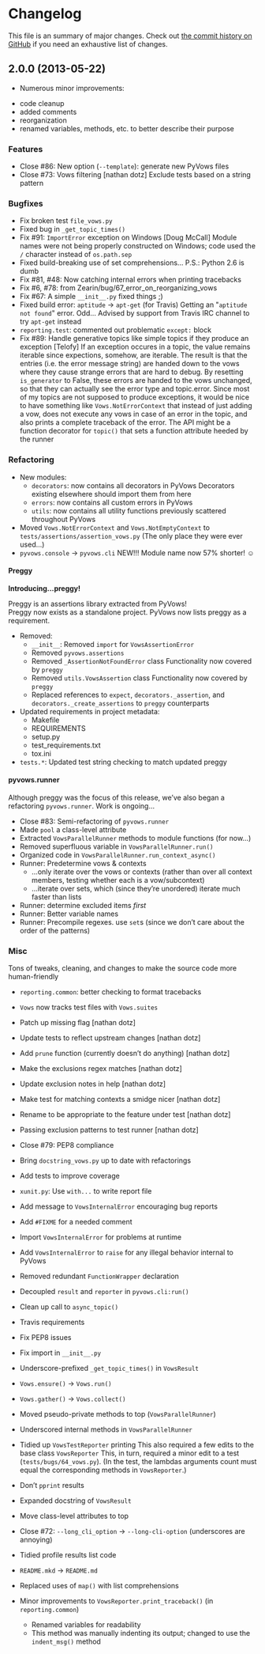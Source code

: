 # Changelog

This file is an summary of major changes.  Check out [the commit history on GitHub](https://github.com/heynemann/pyvows/commits/master) 
if you need an exhaustive list of changes.


## 2.0.0 (2013-05-22)

* Numerous minor improvements:
 - code cleanup
 - added comments
 - reorganization
 - renamed variables, methods, etc. to better describe their purpose


### Features

* Close #86: New option (`--template`): generate new PyVows files
* Close #73: Vows filtering [nathan dotz]
  Exclude tests based on a string pattern


### Bugfixes

* Fix broken test `file_vows.py` 
* Fixed bug in `_get_topic_times()` 
* Fix #91: `ImportError` exception on Windows [Doug McCall]
  Module names were not being properly constructed on Windows; 
  code used the `/` character instead of `os.path.sep`
* Fixed build-breaking use of set comprehensions… 
  P.S.: Python 2.6 is dumb
* Fix #81, #48: Now catching internal errors when printing tracebacks  
* Fix #6, #78: from Zearin/bug/67_error_on_reorganizing_vows
* Fix #67: A simple `__init__.py` fixed things ;) 
* Fixed build error: `aptitude` → `apt-get` (for Travis) 
  Getting an "`aptitude not found`" error.  Odd…  Advised by support
  from Travis IRC channel to try `apt-get` instead
* `reporting.test`: commented out problematic `except:` block
* Fix #89: Handle generative topics like simple topics if they produce an exception [Telofy]
  If an exception occures in a topic, the value remains iterable since
  expections, somehow, are iterable. The result is that the entries
  (i.e. the error message string) are handed down to the vows where they
  cause strange errors that are hard to debug.  By resetting
  `is_generator` to False, these errors are handed to the vows unchanged,
  so that they can actually see the error type and topic.error.  Since
  most of my topics are not supposed to produce exceptions, it would be
  nice to have something like `Vows.NotErrorContext` that instead of just
  adding a vow, does not execute any vows in case of an error in the
  topic, and also prints a complete traceback of the error. The API
  might be a function decorator for `topic()` that sets a function
  attribute heeded by the runner


### Refactoring

* New modules:
  - `decorators`: now contains all decorators in PyVows
    Decorators existing elsewhere should import them from here
  - `errors`: now contains all custom errors in PyVows
  - `utils`: now contains all utility functions previously scattered throughout PyVows
* Moved `Vows.NotErrorContext` and `Vows.NotEmptyContext` to 
    `tests/assertions/assertion_vows.py` (The only place they were ever used…)
* `pyvows.console` → `pyvows.cli` 
      NEW!!! Module name now 57% shorter! ☺

#### Preggy
**Introducing…preggy!**

Preggy is an assertions library extracted from PyVows!  
Preggy now exists as a standalone project.
PyVows now lists preggy as a requirement.

* Removed:
  - `__init__`: Removed `import` for `VowsAssertionError` 
  - Removed `pyvows.assertions` 
  - Removed `_AssertionNotFoundError` class
    Functionality now covered by `preggy`
  - Removed `utils.VowsAssertion` class
    Functionality now covered by `preggy`
  - Replaced references to `expect`, `decorators._assertion`, and
    `decorators._create_assertions` to `preggy` counterparts
* Updated requirements in project metadata:
    - Makefile 
    - REQUIREMENTS 
    - setup.py 
    - test_requirements.txt 
    - tox.ini
* `tests.*`: Updated test string checking to match updated preggy


#### pyvows.runner

Although preggy was the focus of this release, we’ve also began 
a refactoring `pyvows.runner`.  Work is ongoing...

* Close #83: Semi-refactoring of `pyvows.runner` 
* Made `pool` a class-level attribute
* Extracted `VowsParallelRunner` methods to module functions (for now…) 
* Removed superfluous variable in `VowsParallelRunner.run()` 
* Organized code in `VowsParallelRunner.run_context_async()` 
* Runner: Predetermine vows & contexts
  - …only iterate over the vows or contexts (rather than over all context members, 
    testing whether each is a vow/subcontext) 
  - …iterate over sets, which (since they’re unordered) iterate much faster than lists
* Runner: determine excluded items *first* 
* Runner: Better variable names
* Runner: Precompile regexes. use `set`s (since we don’t care about the order of the patterns)
  
  
### Misc

Tons of tweaks, cleaning, and changes to make the source code more human-friendly

* `reporting.common`: better checking to format tracebacks
* `Vows` now tracks test files with `Vows.suites`

* Patch up missing flag [nathan dotz]
* Update tests to reflect upstream changes [nathan dotz]
* Add `prune` function (currently doesn’t do anything) [nathan dotz]
* Make the exclusions regex matches [nathan dotz]
* Update exclusion notes in help [nathan dotz]
* Make test for matching contexts a smidge nicer [nathan dotz]
* Rename to be appropriate to the feature under test [nathan dotz]
* Passing exclusion patterns to test runner [nathan dotz]

* Close #79: PEP8 compliance
* Bring `docstring_vows.py` up to date with refactorings
* Add tests to improve coverage
* `xunit.py`: Use `with...` to write report file
* Add message to `VowsInternalError` encouraging bug reports
* Add `#FIXME` for a needed comment
* Import `VowsInternalError` for problems at runtime
* Add `VowsInternalError` to `raise` for any illegal behavior internal to PyVows
* Removed redundant `FunctionWrapper` declaration
* Decoupled `result` and `reporter` in `pyvows.cli:run()` 
* Clean up call to `async_topic()` 
* Travis requirements
* Fix PEP8 issues
* Fix import in `__init__.py` 
* Underscore-prefixed `_get_topic_times()` in `VowsResult` 
* `Vows.ensure()` → `Vows.run()` 
* `Vows.gather()` → `Vows.collect()` 
* Moved pseudo-private methods to top (`VowsParallelRunner`) 
* Underscored internal methods in `VowsParallelRunner` 
* Tidied up `VowsTestReporter` printing
  This also required a few edits to the base class `VowsReporter`
  This, in turn, required a minor edit to a test
  (`tests/bugs/64_vows.py`).  (In the test, the lambdas arguments count
  must equal the corresponding methods in `VowsReporter`.)
* Don’t `pprint` results
* Expanded docstring of `VowsResult` 
* Move class-level attributes to top
* Close #72: `--long_cli_option` → `--long-cli-option` (underscores are annoying)
* Tidied profile results list code
* `README.mkd` → `README.md` 
* Replaced uses of `map()` with list comprehensions
* Minor improvements to `VowsReporter.print_traceback()` (in `reporting.common`) 
  - Renamed variables for readability
  - This method was manually indenting its output; changed to use the `indent_msg()` method
